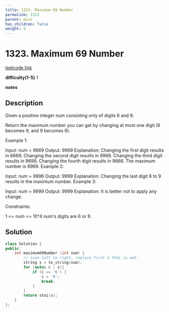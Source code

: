 ```yaml
---
title: 1323. Maximum 69 Number
permalink: 1323
parent: misc
has_children: false
weight: 5
---
```

# 1323. Maximum 69 Number
[leetcode link](https://leetcode.com/problems/maximum-69-number/)

**difficulty(1-5)** 
1

**notes** 


## Description
Given a positive integer num consisting only of digits 6 and 9.

Return the maximum number you can get by changing at most one digit (6 becomes 9, and 9 becomes 6).

 

Example 1:

Input: num = 9669
Output: 9969
Explanation: 
Changing the first digit results in 6669.
Changing the second digit results in 9969.
Changing the third digit results in 9699.
Changing the fourth digit results in 9666. 
The maximum number is 9969.
Example 2:

Input: num = 9996
Output: 9999
Explanation: Changing the last digit 6 to 9 results in the maximum number.
Example 3:

Input: num = 9999
Output: 9999
Explanation: It is better not to apply any change.
 

Constraints:

1 <= num <= 10^4
num's digits are 6 or 9.

## Solution
```c++
class Solution {
public:
    int maximum69Number (int num) {
        // scan left to right, replace first 6 that is met.
        string s = to_string(num);
        for (auto& c : s){
            if (c == '6') {
                c = '9';
                break;
            }
        }
        return stoi(s);        
    }
};
``` 


